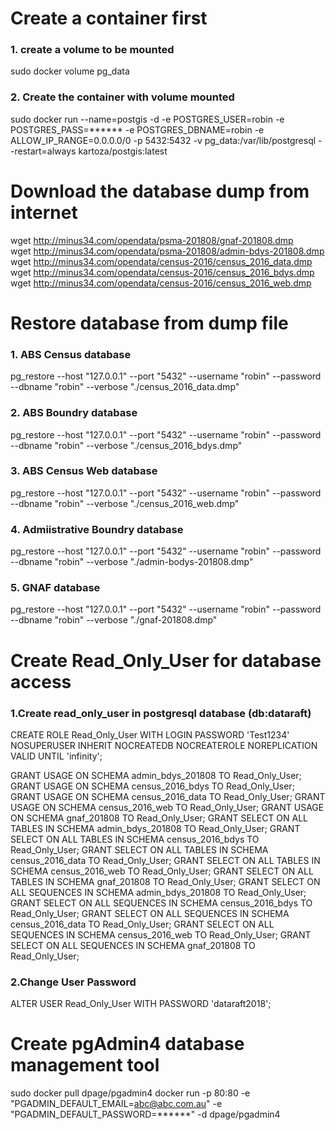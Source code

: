 # Create a container first
### 1. create a volume to be mounted
sudo docker volume pg_data
### 2. Create the container with volume mounted
sudo docker run --name=postgis -d -e POSTGRES_USER=robin -e POSTGRES_PASS=****** -e POSTGRES_DBNAME=robin -e ALLOW_IP_RANGE=0.0.0.0/0 -p 5432:5432 -v pg_data:/var/lib/postgresql --restart=always kartoza/postgis:latest

# Download the database dump from internet
wget http://minus34.com/opendata/psma-201808/gnaf-201808.dmp  
wget http://minus34.com/opendata/psma-201808/admin-bdys-201808.dmp  
wget http://minus34.com/opendata/census-2016/census_2016_data.dmp  
wget http://minus34.com/opendata/census-2016/census_2016_bdys.dmp  
wget http://minus34.com/opendata/census-2016/census_2016_web.dmp  

# Restore database from dump file
### 1. ABS Census database
pg_restore --host "127.0.0.1" --port "5432" --username "robin" --password --dbname "robin" --verbose "./census_2016_data.dmp"
### 2. ABS Boundry database
pg_restore --host "127.0.0.1" --port "5432" --username "robin" --password --dbname "robin" --verbose "./census_2016_bdys.dmp"
### 3. ABS Census Web database
pg_restore --host "127.0.0.1" --port "5432" --username "robin" --password --dbname "robin" --verbose "./census_2016_web.dmp" 
### 4. Admiistrative Boundry database
pg_restore --host "127.0.0.1" --port "5432" --username "robin" --password --dbname "robin" --verbose "./admin-bodys-201808.dmp"
### 5. GNAF database
pg_restore --host "127.0.0.1" --port "5432" --username "robin" --password --dbname "robin" --verbose "./gnaf-201808.dmp"

# Create Read_Only_User for database access
### 1.Create read_only_user in postgresql database (db:dataraft)
CREATE ROLE Read_Only_User WITH LOGIN PASSWORD 'Test1234' 
NOSUPERUSER INHERIT NOCREATEDB NOCREATEROLE NOREPLICATION VALID UNTIL 'infinity';

GRANT USAGE ON SCHEMA admin_bdys_201808 TO Read_Only_User;
GRANT USAGE ON SCHEMA census_2016_bdys TO Read_Only_User;
GRANT USAGE ON SCHEMA census_2016_data TO Read_Only_User;
GRANT USAGE ON SCHEMA census_2016_web TO Read_Only_User;
GRANT USAGE ON SCHEMA gnaf_201808 TO Read_Only_User;
GRANT SELECT ON ALL TABLES IN SCHEMA admin_bdys_201808 TO Read_Only_User;
GRANT SELECT ON ALL TABLES IN SCHEMA census_2016_bdys TO Read_Only_User;
GRANT SELECT ON ALL TABLES IN SCHEMA census_2016_data TO Read_Only_User;
GRANT SELECT ON ALL TABLES IN SCHEMA census_2016_web TO Read_Only_User;
GRANT SELECT ON ALL TABLES IN SCHEMA gnaf_201808 TO Read_Only_User;
GRANT SELECT ON ALL SEQUENCES IN SCHEMA admin_bdys_201808 TO Read_Only_User;
GRANT SELECT ON ALL SEQUENCES IN SCHEMA census_2016_bdys TO Read_Only_User;
GRANT SELECT ON ALL SEQUENCES IN SCHEMA census_2016_data TO Read_Only_User;
GRANT SELECT ON ALL SEQUENCES IN SCHEMA census_2016_web TO Read_Only_User;
GRANT SELECT ON ALL SEQUENCES IN SCHEMA gnaf_201808 TO Read_Only_User;

### 2.Change User Password
ALTER USER Read_Only_User WITH PASSWORD 'dataraft2018';

# Create pgAdmin4 database management tool
sudo docker pull dpage/pgadmin4
docker run -p 80:80 -e "PGADMIN_DEFAULT_EMAIL=abc@abc.com.au" -e "PGADMIN_DEFAULT_PASSWORD=******" -d dpage/pgadmin4

